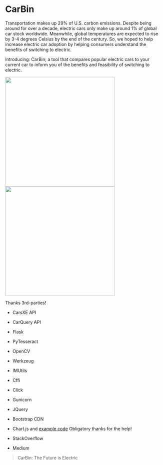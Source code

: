 # CarBin

Transportation makes up 29% of U.S. carbon emissions. Despite being around for over a decade, electric cars only make up around 1% of global car stock worldwide. Meanwhile, global temperatures are expected to rise by 3-4 degrees Celsius by the end of the century. So, we hoped to help increase electric car adoption by helping consumers understand the benefits of switching to electric. 

Introducing: CarBin; a tool that compares popular electric cars to your current car to inform you of the benefits and feasibility of switching to electric.


<img  width="350"  src="https://storage.googleapis.com/car-switch/example1/thing1.png" border="0">
<img  width="350"  src="https://storage.googleapis.com/car-switch/example1/thing2.png" border="0">

Thanks 3rd-parties!
 - CarsXE API
 - CarQuery API
 - Flask
 - PyTesseract
 - OpenCV
 - Werkzeug
 - IMUtils
 - Cffi
 - Click
 - Gunicorn

 - JQuery
 - Bootstrap CDN
- Chart.js and [example code](https://www.chartjs.org/docs/latest/samples/bar/vertical.html)
Obligatory thanks for the help!
 - StackOverflow
 - Medium


> CarBin: The Future is Electric
